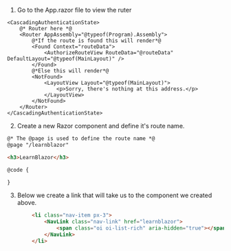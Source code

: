 1. Go to the App.razor file to view the ruter
```
<CascadingAuthenticationState>
    @* Router here *@
    <Router AppAssembly="@typeof(Program).Assembly">
        @*If the route is found this will render*@
        <Found Context="routeData">
            <AuthorizeRouteView RouteData="@routeData" DefaultLayout="@typeof(MainLayout)" />
        </Found>
        @*Else this will render*@
        <NotFound>
            <LayoutView Layout="@typeof(MainLayout)">
                <p>Sorry, there's nothing at this address.</p>
            </LayoutView>
        </NotFound>
    </Router>
</CascadingAuthenticationState>
```
2. Create a new Razor component and define it's route name.
```html
@* The @page is used to define the route name *@
@page "/learnblazor"

<h3>LearnBlazor</h3>

@code {

}
```
3. Below we create a link that will take us to the component we created above.
```html
        <li class="nav-item px-3">
            <NavLink class="nav-link" href="learnblazor">
                <span class="oi oi-list-rich" aria-hidden="true"></span> Learn Blazor
            </NavLink>
        </li>
```
